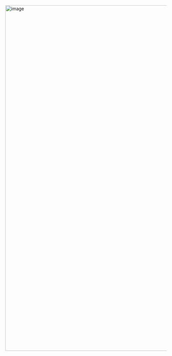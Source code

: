 <img width="1918" height="1078" alt="image" src="https://github.com/user-attachments/assets/f17d2b6a-aac6-4cb3-aa9d-2a0baace73a6" />

